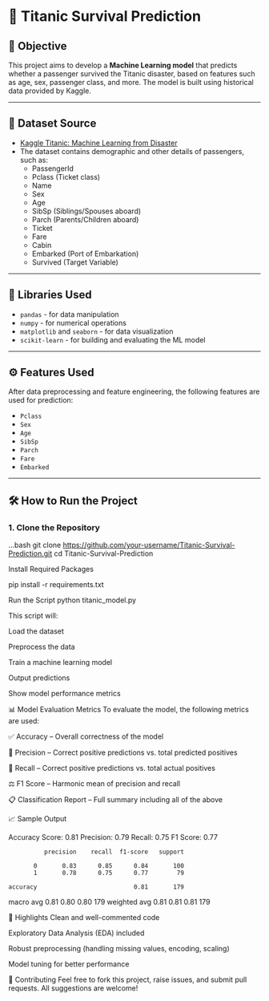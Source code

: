 # 🚢 Titanic Survival Prediction

## 🎯 Objective

This project aims to develop a **Machine Learning model** that predicts whether a passenger survived the Titanic disaster, based on features such as age, sex, passenger class, and more. The model is built using historical data provided by Kaggle.

---

## 📂 Dataset Source

- [Kaggle Titanic: Machine Learning from Disaster](https://www.kaggle.com/competitions/titanic)
- The dataset contains demographic and other details of passengers, such as:
  - PassengerId
  - Pclass (Ticket class)
  - Name
  - Sex
  - Age
  - SibSp (Siblings/Spouses aboard)
  - Parch (Parents/Children aboard)
  - Ticket
  - Fare
  - Cabin
  - Embarked (Port of Embarkation)
  - Survived (Target Variable)

---

## 🧰 Libraries Used

- `pandas` - for data manipulation
- `numpy` - for numerical operations
- `matplotlib` and `seaborn` - for data visualization
- `scikit-learn` - for building and evaluating the ML model

---

## ⚙️ Features Used

After data preprocessing and feature engineering, the following features are used for prediction:

- `Pclass`
- `Sex`
- `Age`
- `SibSp`
- `Parch`
- `Fare`
- `Embarked`

---

## 🛠️ How to Run the Project

### 1. Clone the Repository

...bash
git clone https://github.com/your-username/Titanic-Survival-Prediction.git
cd Titanic-Survival-Prediction



Install Required Packages

pip install -r requirements.txt

Run the Script
python titanic_model.py


This script will:

Load the dataset

Preprocess the data

Train a machine learning model

Output predictions

Show model performance metrics


📊 Model Evaluation Metrics
To evaluate the model, the following metrics are used:

✅ Accuracy – Overall correctness of the model

🎯 Precision – Correct positive predictions vs. total predicted positives

🔁 Recall – Correct positive predictions vs. total actual positives

⚖️ F1 Score – Harmonic mean of precision and recall

📋 Classification Report – Full summary including all of the above


📈 Sample Output

Accuracy Score: 0.81
Precision: 0.79
Recall: 0.75
F1 Score: 0.77

              precision    recall  f1-score   support

           0       0.83      0.85      0.84       100
           1       0.78      0.75      0.77        79

    accuracy                           0.81       179
   macro avg       0.81      0.80      0.80       179
weighted avg       0.81      0.81      0.81       179


📌 Highlights
Clean and well-commented code

Exploratory Data Analysis (EDA) included

Robust preprocessing (handling missing values, encoding, scaling)

Model tuning for better performance

🤝 Contributing
Feel free to fork this project, raise issues, and submit pull requests. All suggestions are welcome!
